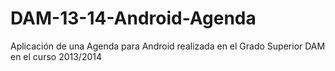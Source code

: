 # DAM-13-14-Android-Agenda
Aplicación de una Agenda para Android realizada en el Grado Superior DAM en el curso 2013/2014
